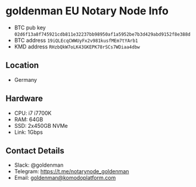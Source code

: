 # goldenman EU Notary Node Info

* BTC pub key `02d6f13a8f745921cdb811e32237bb98950af1a5952be7b3d429abd9152f8e388d`
* BTC address `19iQLEcqCWWUyFx2v981kusfMEm7tYArb1`
* KMD address `RHzbQkW7oLK43GKEPK78rSCs7WDiaa4dbw`

## Location

* Germany

## Hardware

* CPU: i7 i7700K
* RAM: 64GB
* SSD: 2x450GB NVMe
* Link: 1Gbps

## Contact Details

* Slack: @goldenman
* Telegram: https://t.me/notarynode_goldenman
* Email: goldenman@komodoplatform.com
